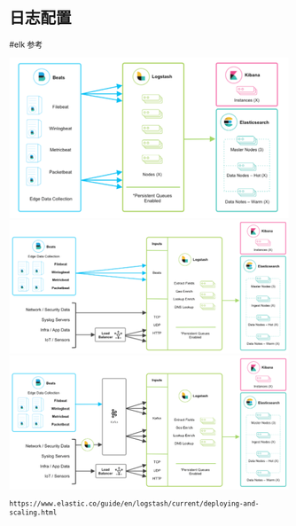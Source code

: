 # 日志配置

#elk 参考

<img src="/img/deploy2.png" width="800"/>

<img src="/img/deploy3.png" width="800"/>

<img src="/img/deploy4.png" width="800"/>

```
https://www.elastic.co/guide/en/logstash/current/deploying-and-scaling.html
```